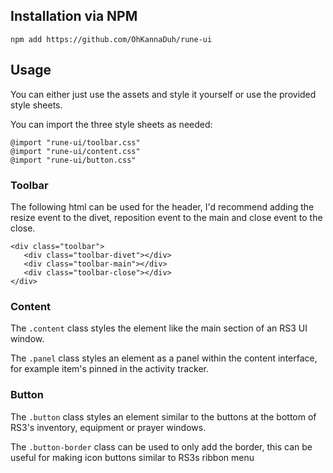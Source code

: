 ## Installation via NPM

`npm add https://github.com/OhKannaDuh/rune-ui`


## Usage

You can either just use the assets and style it yourself or use the provided style sheets.

You can import the three style sheets as needed:
```
@import "rune-ui/toolbar.css"
@import "rune-ui/content.css"
@import "rune-ui/button.css"
```

### Toolbar
The following html can be used for the header, I'd recommend adding the resize event to the divet, reposition event to the main and close event to the close.
```
<div class="toolbar">
   <div class="toolbar-divet"></div>
   <div class="toolbar-main"></div>
   <div class="toolbar-close"></div>
</div>
```

### Content
The `.content` class styles the element like the main section of an RS3 UI window.

The `.panel` class styles an element as a panel within the content interface, for example item's pinned in the activity tracker.

### Button
The `.button` class styles an element similar to the buttons at the bottom of RS3's inventory, equipment or prayer windows.

The `.button-border` class can be used to only add the border, this can be useful for making icon buttons similar to RS3s ribbon menu
